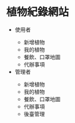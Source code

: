 <h1>植物紀錄網站</h1>
    <ul>
        <li>使用者</li>
        <ul>
            <li>新增植物</li>
            <li>我的植物</li>
            <li>餐飲、口罩地圖</li>
            <li>代辦事項</li>
        </ul>
        <li>管理者</li>
        <ul>
            <li>新增植物</li>
            <li>我的植物</li>
            <li>餐飲、口罩地圖</li>
            <li>代辦事項</li>
            <li>後臺管理</li>
        </ul>
   </ul>
